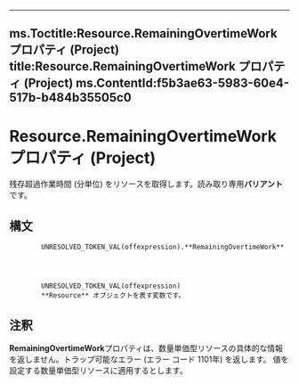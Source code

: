 

---
ms.Toctitle:Resource.RemainingOvertimeWork プロパティ (Project)
title:Resource.RemainingOvertimeWork プロパティ (Project)
ms.ContentId:f5b3ae63-5983-60e4-517b-b484b35505c0
---
# Resource.RemainingOvertimeWork プロパティ (Project)




残存超過作業時間 (分単位) をリソースを取得します。読み取り専用**バリアント**です。

## 構文

            UNRESOLVED_TOKEN_VAL(offexpression).**RemainingOvertimeWork**




            UNRESOLVED_TOKEN_VAL(offexpression)
            **Resource** オブジェクトを表す変数です。



## 注釈
**RemainingOvertimeWork**プロパティは、数量単価型リソースの具体的な情報を返しません。トラップ可能なエラー (エラー コード 1101年) を返します。 値を設定する数量単価型リソースに適用するとします。




